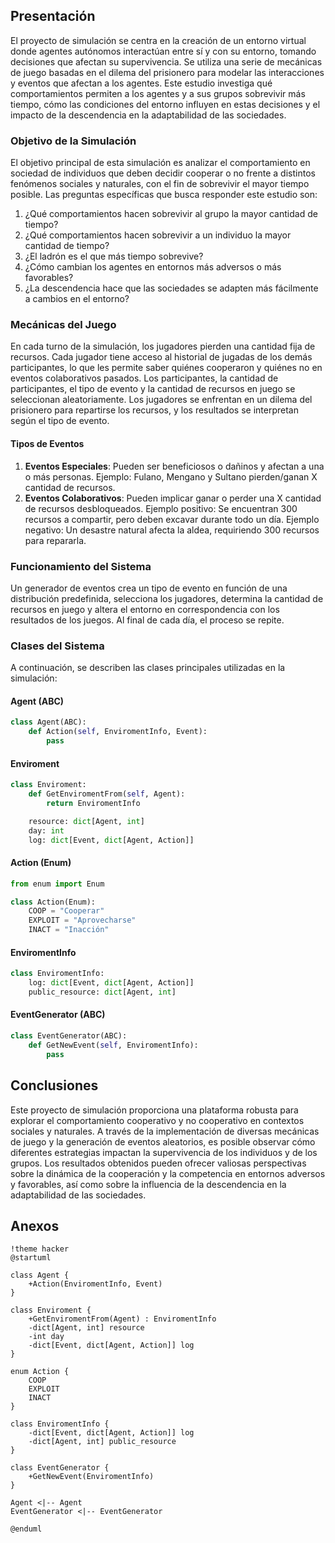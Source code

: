 ## Presentación

El proyecto de simulación se centra en la creación de un entorno virtual donde agentes autónomos interactúan entre sí y con su entorno, tomando decisiones que afectan su supervivencia. Se utiliza una serie de mecánicas de juego basadas en el dilema del prisionero para modelar las interacciones y eventos que afectan a los agentes. Este estudio investiga qué comportamientos permiten a los agentes y a sus grupos sobrevivir más tiempo, cómo las condiciones del entorno influyen en estas decisiones y el impacto de la descendencia en la adaptabilidad de las sociedades.

### Objetivo de la Simulación

El objetivo principal de esta simulación es analizar el comportamiento en sociedad de individuos que deben decidir cooperar o no frente a distintos fenómenos sociales y naturales, con el fin de sobrevivir el mayor tiempo posible. Las preguntas específicas que busca responder este estudio son:

1. ¿Qué comportamientos hacen sobrevivir al grupo la mayor cantidad de tiempo?
2. ¿Qué comportamientos hacen sobrevivir a un individuo la mayor cantidad de tiempo?
3. ¿El ladrón es el que más tiempo sobrevive?
4. ¿Cómo cambian los agentes en entornos más adversos o más favorables?
5. ¿La descendencia hace que las sociedades se adapten más fácilmente a cambios en el entorno?

### Mecánicas del Juego

En cada turno de la simulación, los jugadores pierden una cantidad fija de recursos. Cada jugador tiene acceso al historial de jugadas de los demás participantes, lo que les permite saber quiénes cooperaron y quiénes no en eventos colaborativos pasados. Los participantes, la cantidad de participantes, el tipo de evento y la cantidad de recursos en juego se seleccionan aleatoriamente. Los jugadores se enfrentan en un dilema del prisionero para repartirse los recursos, y los resultados se interpretan según el tipo de evento.

#### Tipos de Eventos

1. **Eventos Especiales**: Pueden ser beneficiosos o dañinos y afectan a una o más personas. Ejemplo: Fulano, Mengano y Sultano pierden/ganan X cantidad de recursos.
2. **Eventos Colaborativos**: Pueden implicar ganar o perder una X cantidad de recursos desbloqueados. Ejemplo positivo: Se encuentran 300 recursos a compartir, pero deben excavar durante todo un día. Ejemplo negativo: Un desastre natural afecta la aldea, requiriendo 300 recursos para repararla.

### Funcionamiento del Sistema

Un generador de eventos crea un tipo de evento en función de una distribución predefinida, selecciona los jugadores, determina la cantidad de recursos en juego y altera el entorno en correspondencia con los resultados de los juegos. Al final de cada día, el proceso se repite.

### Clases del Sistema

A continuación, se describen las clases principales utilizadas en la simulación:

#### Agent (ABC)

```python
class Agent(ABC):
    def Action(self, EnviromentInfo, Event):
        pass
```

#### Enviroment

```python
class Enviroment:
    def GetEnviromentFrom(self, Agent):
        return EnviromentInfo

    resource: dict[Agent, int]
    day: int
    log: dict[Event, dict[Agent, Action]]
```

#### Action (Enum)

```python
from enum import Enum

class Action(Enum):
    COOP = "Cooperar"
    EXPLOIT = "Aprovecharse"
    INACT = "Inacción"
```

#### EnviromentInfo

```python
class EnviromentInfo:
    log: dict[Event, dict[Agent, Action]]
    public_resource: dict[Agent, int]
```

#### EventGenerator (ABC)

```python
class EventGenerator(ABC):
    def GetNewEvent(self, EnviromentInfo):
        pass
```

## Conclusiones

Este proyecto de simulación proporciona una plataforma robusta para explorar el comportamiento cooperativo y no cooperativo en contextos sociales y naturales. A través de la implementación de diversas mecánicas de juego y la generación de eventos aleatorios, es posible observar cómo diferentes estrategias impactan la supervivencia de los individuos y de los grupos. Los resultados obtenidos pueden ofrecer valiosas perspectivas sobre la dinámica de la cooperación y la competencia en entornos adversos y favorables, así como sobre la influencia de la descendencia en la adaptabilidad de las sociedades.

## Anexos

```plantuml
!theme hacker
@startuml

class Agent {
    +Action(EnviromentInfo, Event)
}

class Enviroment {
    +GetEnviromentFrom(Agent) : EnviromentInfo
    -dict[Agent, int] resource
    -int day
    -dict[Event, dict[Agent, Action]] log
}

enum Action {
    COOP
    EXPLOIT
    INACT
}

class EnviromentInfo {
    -dict[Event, dict[Agent, Action]] log
    -dict[Agent, int] public_resource
}

class EventGenerator {
    +GetNewEvent(EnviromentInfo)
}

Agent <|-- Agent
EventGenerator <|-- EventGenerator

@enduml
```